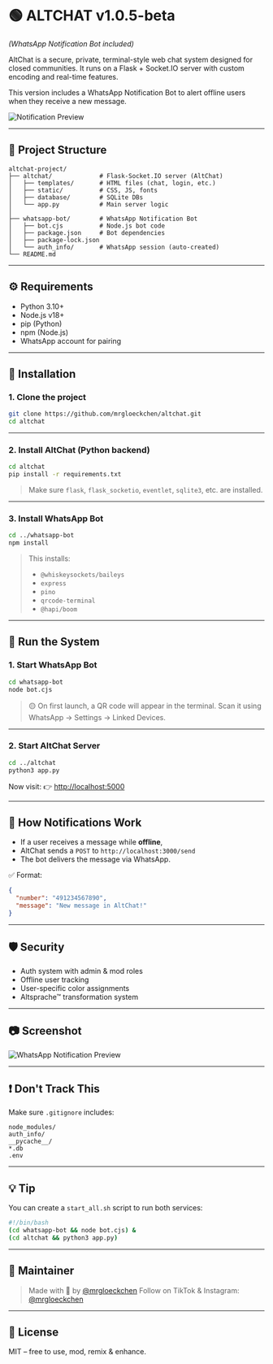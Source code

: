 # 🟢 ALTCHAT v1.0.5-beta

*(WhatsApp Notification Bot included)*

AltChat is a secure, private, terminal-style web chat system designed for closed communities. It runs on a Flask + Socket.IO server with custom encoding and real-time features.

This version includes a WhatsApp Notification Bot to alert offline users when they receive a new message.

![Notification Preview](altchat/screenshots/notify.jpg)

---

## 📁 Project Structure

```
altchat-project/
├── altchat/             # Flask-Socket.IO server (AltChat)
│   ├── templates/       # HTML files (chat, login, etc.)
│   ├── static/          # CSS, JS, fonts
│   ├── database/        # SQLite DBs
│   └── app.py           # Main server logic
│
├── whatsapp-bot/        # WhatsApp Notification Bot
│   ├── bot.cjs          # Node.js bot code
│   ├── package.json     # Bot dependencies
│   ├── package-lock.json
│   └── auth_info/       # WhatsApp session (auto-created)
└── README.md
```

---

## ⚙️ Requirements

* Python 3.10+
* Node.js v18+
* pip (Python)
* npm (Node.js)
* WhatsApp account for pairing

---

## 🥪 Installation

### 1. Clone the project

```bash
git clone https://github.com/mrgloeckchen/altchat.git
cd altchat
```

---

### 2. Install AltChat (Python backend)

```bash
cd altchat
pip install -r requirements.txt
```

> Make sure `flask`, `flask_socketio`, `eventlet`, `sqlite3`, etc. are installed.

---

### 3. Install WhatsApp Bot

```bash
cd ../whatsapp-bot
npm install
```

> This installs:
>
> * `@whiskeysockets/baileys`
> * `express`
> * `pino`
> * `qrcode-terminal`
> * `@hapi/boom`

---

## 🚀 Run the System

### 1. Start WhatsApp Bot

```bash
cd whatsapp-bot
node bot.cjs
```

> 🟡 On first launch, a QR code will appear in the terminal.
> Scan it using WhatsApp → Settings → Linked Devices.

---

### 2. Start AltChat Server

```bash
cd ../altchat
python3 app.py
```

Now visit:
👉 [http://localhost:5000](http://localhost:5000)

---

## 🔔 How Notifications Work

* If a user receives a message while **offline**,
* AltChat sends a `POST` to `http://localhost:3000/send`
* The bot delivers the message via WhatsApp.

✅ Format:

```json
{
  "number": "491234567890",
  "message": "New message in AltChat!"
}
```

---

## 🛡️ Security

* Auth system with admin & mod roles
* Offline user tracking
* User-specific color assignments
* Altsprache™ transformation system

---

## 📷 Screenshot

![WhatsApp Notification Preview](altchat/screenshots/notify.jpg)

---

## ❗ Don't Track This

Make sure `.gitignore` includes:

```
node_modules/
auth_info/
__pycache__/
*.db
.env
```

---

## 💡 Tip

You can create a `start_all.sh` script to run both services:

```bash
#!/bin/bash
(cd whatsapp-bot && node bot.cjs) &
(cd altchat && python3 app.py)
```

---

## 🥃 Maintainer

> Made with 💚 by [@mrgloeckchen](https://github.com/mrgloeckchen)
> Follow on TikTok & Instagram: [@mrgloeckchen](https://instagram.com/mrgloeckchen)

---

## 🧠 License

MIT – free to use, mod, remix & enhance.
